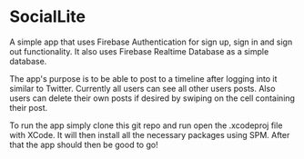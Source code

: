 # SocialLite

A simple app that uses Firebase Authentication for sign up, sign in and sign out functionality. It also uses Firebase Realtime Database as a simple database.

The app's purpose is to be able to post to a timeline after logging into it similar to Twitter. Currently all users can see all other users posts. Also users can delete their own posts if desired by swiping on the cell containing their post.

To run the app simply clone this git repo and run open the .xcodeproj file with XCode. It will then install all the necessary packages using SPM. After that the app should then be good to go!
